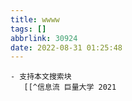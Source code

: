 ```yaml
---
title: wwww
tags: []
abbrlink: 30924
date: 2022-08-31 01:25:48
---
```



```text
- 支持本文搜索块
   [[^信息流 巨量大学 2021  
```
